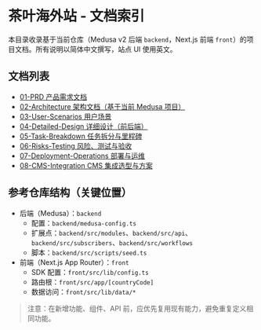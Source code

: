 # 茶叶海外站 - 文档索引

本目录收录基于当前仓库（Medusa v2 后端 `backend`，Next.js 前端 `front`）的项目文档。所有说明以简体中文撰写，站点 UI 使用英文。

## 文档列表

- [01-PRD 产品需求文档](./01-PRD.md)
- [02-Architecture 架构文档（基于当前 Medusa 项目）](./02-Architecture.md)
- [03-User-Scenarios 用户场景](./03-User-Scenarios.md)
- [04-Detailed-Design 详细设计（前后端）](./04-Detailed-Design.md)
- [05-Task-Breakdown 任务拆分与里程碑](./05-Task-Breakdown.md)
- [06-Risks-Testing 风险、测试与验收](./06-Risks-Testing.md)
- [07-Deployment-Operations 部署与运维](./07-Deployment-Operations.md)
- [08-CMS-Integration CMS 集成选型与方案](./08-CMS-Integration.md)

## 参考仓库结构（关键位置）

- 后端（Medusa）：`backend`
  - 配置：`backend/medusa-config.ts`
  - 扩展点：`backend/src/modules`、`backend/src/api`、`backend/src/subscribers`、`backend/src/workflows`
  - 脚本：`backend/src/scripts/seed.ts`
- 前端（Next.js App Router）：`front`
  - SDK 配置：`front/src/lib/config.ts`
  - 路由根：`front/src/app/[countryCode]`
  - 数据访问：`front/src/lib/data/*`

> 注意：在新增功能、组件、API 前，应优先复用现有能力，避免重复定义相同功能。


